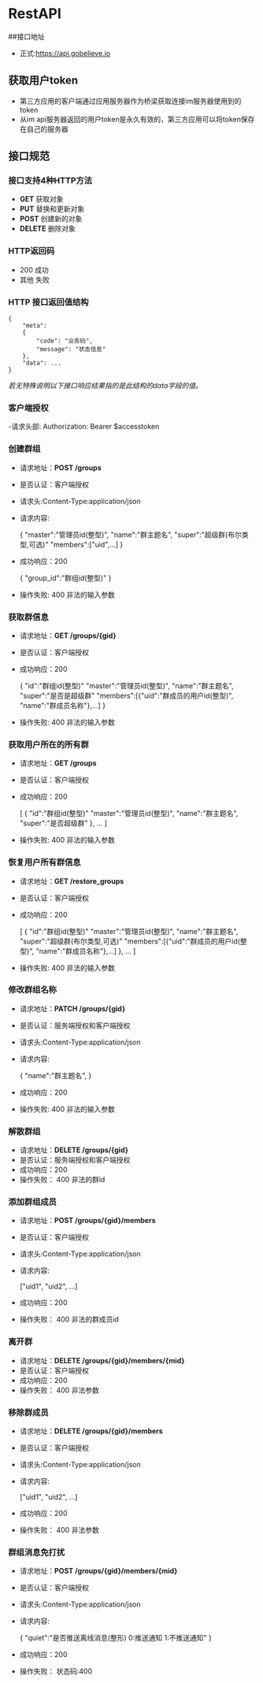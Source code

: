 # RestAPI

##接口地址
* 正式:https://api.gobelieve.io

## 获取用户token
* 第三方应用的客户端通过应用服务器作为桥梁获取连接im服务器使用到的token
* 从im api服务器返回的用户token是永久有效的，第三方应用可以将token保存在自己的服务器

## 接口规范
### 接口支持4种HTTP方法

- **GET** 获取对象
- **PUT** 替换和更新对象
- **POST** 创建新的对象
- **DELETE** 删除对象

### HTTP返回码

- 200 成功
- 其他 失败

### HTTP 接口返回值结构

    {
        "meta": 
        {
            "code": "业务码",
            "message": "状态信息"
        },
        "data": ...
    }

*若无特殊说明以下接口响应结果指的是此结构的data字段的值。*



### 客户端授权
-请求头部: Authorization: Bearer $accesstoken

### 创建群组
- 请求地址：**POST /groups**
- 是否认证：客户端授权
- 请求头:Content-Type:application/json
- 请求内容:


     {
        "master":"管理员id(整型)",
        "name":"群主题名",
        "super":"超级群(布尔类型,可选)"
        "members":["uid",...]
     }


- 成功响应：200

    {
        "group_id":"群组id(整型)"
    }


- 操作失败:
  400 非法的输入参数

### 获取群信息
- 请求地址：**GET /groups/{gid}**
- 是否认证：客户端授权
- 成功响应：200

    {
        "id":"群组id(整型)"
        "master":"管理员id(整型)",
        "name":"群主题名",
        "super":"是否是超级群"
        "members":[{"uid":"群成员的用户id(整型)", "name":"群成员名称"},...]
    }


- 操作失败:
  400 非法的输入参数

### 获取用户所在的所有群
- 请求地址：**GET /groups**
- 是否认证：客户端授权
- 成功响应：200

    [
      {
        "id":"群组id(整型)"
        "master":"管理员id(整型)",
        "name":"群主题名",
        "super":"是否超级群"
      },
      ...
    ]


- 操作失败:
  400 非法的输入参数


### 恢复用户所有群信息
- 请求地址：**GET /restore_groups**
- 是否认证：客户端授权
- 成功响应：200

    [
      {
        "id":"群组id(整型)"
        "master":"管理员id(整型)",
        "name":"群主题名",
        "super":"超级群(布尔类型,可选)"
        "members":[{"uid":"群成员的用户id(整型)", "name":"群成员名称"},...]
      },
      ...
    ]


- 操作失败:
  400 非法的输入参数


### 修改群组名称
- 请求地址：**PATCH /groups/{gid}**
- 是否认证：服务端授权和客户端授权
- 请求头:Content-Type:application/json
- 请求内容:


     {
        "name":"群主题名",
     }


- 成功响应：200

- 操作失败:
  400 非法的输入参数


### 解散群组
- 请求地址：**DELETE /groups/{gid}**
- 是否认证：服务端授权和客户端授权
- 成功响应：200
- 操作失败：
  400 非法的群id


### 添加群组成员
- 请求地址：**POST /groups/{gid}/members**
- 是否认证：客户端授权
- 请求头:Content-Type:application/json
- 请求内容:

    ["uid1", "uid2", ...]
    

- 成功响应：200
- 操作失败：
  400 非法的群成员id

### 离开群
- 请求地址：**DELETE /groups/{gid}/members/{mid}**
- 是否认证：客户端授权
- 成功响应：200
- 操作失败：
  400 非法参数



### 移除群成员
- 请求地址：**DELETE /groups/{gid}/members**
- 是否认证：客户端授权
- 请求头:Content-Type:application/json
- 请求内容:

    ["uid1", "uid2", ...]
    
- 成功响应：200
- 操作失败：
  400 非法参数



### 群组消息免打扰
- 请求地址：**POST /groups/{gid}/members/{mid}**
- 是否认证：客户端授权
- 请求头:Content-Type:application/json
- 请求内容:

    {
        "quiet":"是否推送离线消息(整形) 0:推送通知 1:不推送通知"
    }

- 成功响应：200
- 操作失败：
状态码:400
